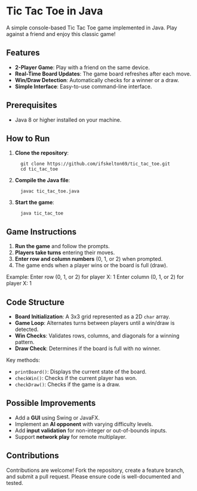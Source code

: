 # Tic Tac Toe in Java

A simple console-based Tic Tac Toe game implemented in Java. Play against a friend and enjoy this classic game!

## Features

- **2-Player Game**: Play with a friend on the same device.
- **Real-Time Board Updates**: The game board refreshes after each move.
- **Win/Draw Detection**: Automatically checks for a winner or a draw.
- **Simple Interface**: Easy-to-use command-line interface.

## Prerequisites

- Java 8 or higher installed on your machine.

## How to Run

1. **Clone the repository**:
   
         git clone https://github.com/ifskelton69/tic_tac_toe.git
         cd tic_tac_toe

3. **Compile the Java file**:
   
         javac tic_tac_toe.java

5. **Start the game**:
   
         java tic_tac_toe

## Game Instructions

1. **Run the game** and follow the prompts.
2. **Players take turns** entering their moves.
3. **Enter row and column numbers** (0, 1, or 2) when prompted.
4. The game ends when a player wins or the board is full (draw).

Example:
Enter row (0, 1, or 2) for player X: 1
Enter column (0, 1, or 2) for player X: 1
## Code Structure

- **Board Initialization**: A 3x3 grid represented as a 2D `char` array.
- **Game Loop**: Alternates turns between players until a win/draw is detected.
- **Win Checks**: Validates rows, columns, and diagonals for a winning pattern.
- **Draw Check**: Determines if the board is full with no winner.

Key methods:
- `printBoard()`: Displays the current state of the board.
- `checkWin()`: Checks if the current player has won.
- `checkDraw()`: Checks if the game is a draw.

## Possible Improvements

- Add a **GUI** using Swing or JavaFX.
- Implement an **AI opponent** with varying difficulty levels.
- Add **input validation** for non-integer or out-of-bounds inputs.
- Support **network play** for remote multiplayer.

## Contributions

Contributions are welcome! Fork the repository, create a feature branch, and submit a pull request. Please ensure code is well-documented and tested.
